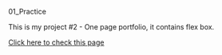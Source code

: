 01_Practice

This is my project #2 - One page portfolio, it contains flex box.

[Click here to check this page](https://mihau1987.github.io/FontEndPracticeRoom/01_Practice)